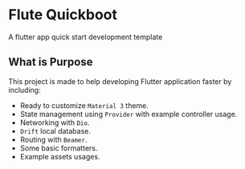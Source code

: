 # Flute Quickboot

A flutter app quick start development template

## What is Purpose

This project is made to help developing Flutter application faster by including:

- Ready to customize `Material 3` theme.
- State management using `Provider` with example controller usage.
- Networking with `Dio`.
- `Drift` local database.
- Routing with `Beamer`.
- Some basic formatters.
- Example assets usages.

